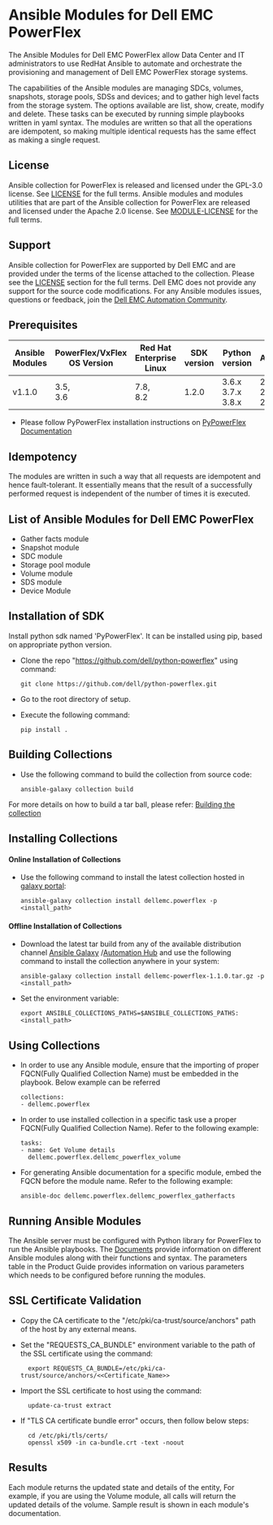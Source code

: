 # Ansible Modules for Dell EMC PowerFlex

The Ansible Modules for Dell EMC PowerFlex allow Data Center and IT administrators to use RedHat Ansible to automate and orchestrate the provisioning and management of Dell EMC PowerFlex storage systems.

The capabilities of the Ansible modules are managing SDCs, volumes, snapshots, storage pools, SDSs and devices; and to gather high level facts from the storage system. The options available are list, show, create, modify and delete. These tasks can be executed by running simple playbooks written in yaml syntax. The modules are written so that all the operations are idempotent, so making multiple identical requests has the same effect as making a single request.

## License
Ansible collection for PowerFlex is released and licensed under the GPL-3.0 license. See [LICENSE](LICENSE) for the full terms. Ansible modules and modules utilities that are part of the Ansible collection for PowerFlex are released and licensed under the Apache 2.0 license. See [MODULE-LICENSE](MODULE-LICENSE) for the full terms.

## Support
Ansible collection for PowerFlex are supported by Dell EMC and are provided under the terms of the license attached to the collection. Please see the [LICENSE](#license) section for the full terms. Dell EMC does not provide any support for the source code modifications. For any Ansible modules issues, questions or feedback, join the [Dell EMC Automation Community](https://www.dell.com/community/Automation/bd-p/Automation).


## Prerequisites

| **Ansible Modules** | **PowerFlex/VxFlex OS Version** | **Red Hat Enterprise Linux**| **SDK version**| **Python version** | **Ansible** |
|---------------------|-----------------------|------------------------------|--------------------|--------------------|-------------|
| v1.1.0 | 3.5, <br> 3.6 |7.8, <br>8.2 | 1.2.0 | 3.6.x <br> 3.7.x <br> 3.8.x | 2.9 <br> 2.10 <br> 2.11 | 

  * Please follow PyPowerFlex installation instructions on [PyPowerFlex Documentation](https://github.com/dell/python-powerflex)
  
## Idempotency
The modules are written in such a way that all requests are idempotent and hence fault-tolerant. It essentially means that the result of a successfully performed request is independent of the number of times it is executed.

## List of Ansible Modules for Dell EMC PowerFlex
  * Gather facts module
  * Snapshot module
  * SDC module
  * Storage pool module
  * Volume module
  * SDS module
  * Device Module

## Installation of SDK
Install python sdk named 'PyPowerFlex'. It can be installed using pip, based on appropriate python version.
  * Clone the repo "https://github.com/dell/python-powerflex"
   using command:
   
        git clone https://github.com/dell/python-powerflex.git
  * Go to the root directory of setup.
  * Execute the following command:
  
        pip install .

## Building Collections
  * Use the following command to build the collection from source code:

        ansible-galaxy collection build

   For more details on how to build a tar ball, please refer: [Building the collection](https://docs.ansible.com/ansible/latest/dev_guide/developing_collections_distributing.html#building-your-collection-tarball)

## Installing Collections

#### Online Installation of Collections
  * Use the following command to install the latest collection hosted in [galaxy portal](https://galaxy.ansible.com/dellemc/powerflex):

        ansible-galaxy collection install dellemc.powerflex -p <install_path>

#### Offline Installation of Collections

  * Download the latest tar build from any of the available distribution channel [Ansible Galaxy](https://galaxy.ansible.com/dellemc/powerflex) /[Automation Hub](https://console.redhat.com/ansible/automation-hub/repo/published/dellemc/powerflex) and use the following command to install the collection anywhere in your system:
 
        ansible-galaxy collection install dellemc-powerflex-1.1.0.tar.gz -p <install_path>

  * Set the environment variable:
  
        export ANSIBLE_COLLECTIONS_PATHS=$ANSIBLE_COLLECTIONS_PATHS:<install_path>
 
## Using Collections

  * In order to use any Ansible module, ensure that the importing of proper FQCN(Fully Qualified Collection Name) must be embedded in the playbook.
   Below example can be referred
 
        collections:
        - dellemc.powerflex

  * In order to use installed collection in a specific task use a proper FQCN(Fully Qualified Collection Name). Refer to the following example:

        tasks:
        - name: Get Volume details
          dellemc.powerflex.dellemc_powerflex_volume
    
  * For generating Ansible documentation for a specific module, embed the FQCN  before the module name. Refer to the following example:
        
        ansible-doc dellemc.powerflex.dellemc_powerflex_gatherfacts

## Running Ansible Modules
The Ansible server must be configured with Python library for PowerFlex to run the Ansible playbooks. The [Documents]( https://github.com/dell/ansible-powerflex/tree/1.1.0/docs ) provide information on different Ansible modules along with their functions and syntax. The parameters table in the Product Guide provides information on various parameters which needs to be configured before running the modules.

## SSL Certificate Validation

* Copy the CA certificate to the "/etc/pki/ca-trust/source/anchors" path of the host by any external means.
* Set the "REQUESTS_CA_BUNDLE" environment variable to the path of the SSL certificate using the command:

        export REQUESTS_CA_BUNDLE=/etc/pki/ca-trust/source/anchors/<<Certificate_Name>>
* Import the SSL certificate to host using the command:

        update-ca-trust extract
* If "TLS CA certificate bundle error" occurs, then follow below steps:

        cd /etc/pki/tls/certs/
        openssl x509 -in ca-bundle.crt -text -noout    

## Results
Each module returns the updated state and details of the entity, For example, if you are using the Volume module, all calls will return the updated details of the volume. Sample result is shown in each module's documentation.